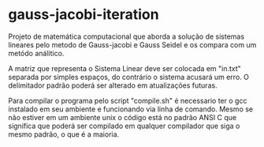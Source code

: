 # gauss-jacobi-iteration
Projeto de matemática computacional que aborda a solução de sistemas lineares pelo metodo de Gauss-jacobi e Gauss Seidel e os compara com um metódo análitico. 

A matriz que representa o Sistema Linear deve ser colocada em "in.txt" separada por simples espaços, do contrário o sistema acusará um erro. O delimitador padrão poderá ser alterado em atualizações futuras. 


Para compilar o programa pelo script "compile.sh" é necessario ter o gcc instalado em seu ambiente e funcionando via linha de comando. Mesmo se não estiver em um ambiente unix o código está no padrão ANSI C que significa que poderá ser compilado em qualquer compilador que siga o mesmo padrão, o que é a maioria.
